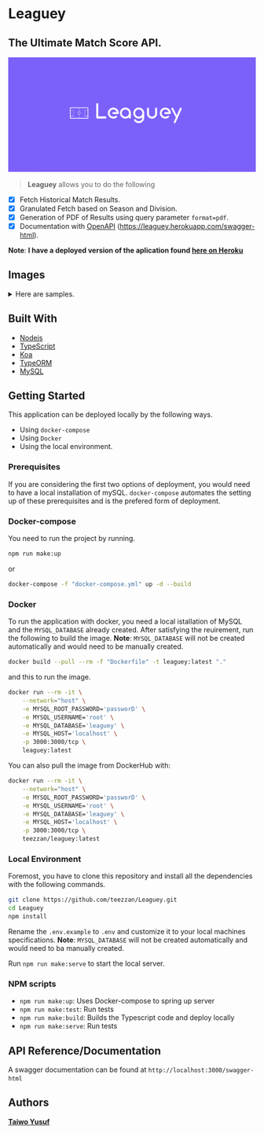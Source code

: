 # Leaguey

## The Ultimate Match Score API.
![Logo](./images/leaguey.png)

>**Leaguey** allows you to do the following

- [x] Fetch Historical Match Results.
- [x] Granulated Fetch based on Season and Division.
- [x] Generation of PDF of Results using query parameter `format=pdf`.
- [x] Documentation with [OpenAPI](https://leaguey.herokuapp.com/swagger-html) (https://leaguey.herokuapp.com/swagger-html).

**Note**: **I have a deployed version of the aplication found [here on Heroku](https://leaguey.herokuapp.com/swagger-html)**

## Images
<details>
<summary>Here are samples.</summary>

![docs](./images/docs.png)
![output](./images/pdf.png)
</details>

## Built With

- [Nodejs](https://nodejs.org/en/)
- [TypeScript](https://www.typescriptlang.org/)
- [Koa](https://koajs.com/)
- [TypeORM](https://www.mongodb.com/)
- [MySQL](https://www.mysql.com/)

## Getting Started
This application can be deployed locally by the following ways.
- Using `docker-compose`
- Using `Docker`
- Using the local environment.

### Prerequisites
If you are considering the first two options of deployment, you would need to have a local installation of mySQL. `docker-compose` automates the setting up of these prerequisites and is the prefered form of deployment.

### Docker-compose

You need to run the project by running.
```bash
npm run make:up
``` 
or 

```bash
docker-compose -f "docker-compose.yml" up -d --build

```

### Docker
To run the application with docker, you need a local istallation of MySQL and the `MYSQL_DATABASE` already created. After satisfying the reuirement, run the following to build the image. **Note**: `MYSQL_DATABASE` will not be created automatically and would need to be manually created.
```bash
docker build --pull --rm -f "Dockerfile" -t leaguey:latest "."
```
and this to run the image.
```bash
docker run --rm -it \
    --network="host" \
    -e MYSQL_ROOT_PASSWORD='passworD' \
    -e MYSQL_USERNAME='root' \
    -e MYSQL_DATABASE='leaguey' \
    -e MYSQL_HOST='localhost' \
    -p 3000:3000/tcp \
    leaguey:latest

```
You can also pull the image from DockerHub with:
```bash
docker run --rm -it \
    --network="host" \
    -e MYSQL_ROOT_PASSWORD='passworD' \
    -e MYSQL_USERNAME='root' \
    -e MYSQL_DATABASE='leaguey' \
    -e MYSQL_HOST='localhost' \
    -p 3000:3000/tcp \
    teezzan/leaguey:latest
```
### Local Environment

Foremost, you have to clone this repository and install all the dependencies with the following commands.
```bash
git clone https://github.com/teezzan/Leaguey.git
cd Leaguey
npm install

```
Rename the `.env.example` to `.env` and customize it to your local machines specifications.
**Note**: `MYSQL_DATABASE` will not be created automatically and would need to ba manually created.

Run `npm run make:serve` to start the local server.




### NPM scripts

- `npm run make:up`: Uses Docker-compose to spring up server
- `npm run make:test`: Run tests
- `npm run make:build`: Builds the Typescript code and deploy locally
- `npm run make:serve`: Run tests

## API Reference/Documentation
A swagger documentation can be found at `http://localhost:3000/swagger-html`
## Authors

**[Taiwo Yusuf](https://github.com/teezzan/)**
